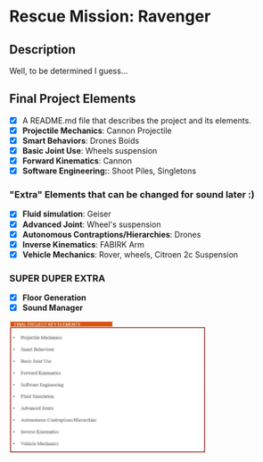 # Rescue Mission: Ravenger

## Description
Well, to be determined I guess...

## Final Project Elements

- [x] A README.md file that describes the project and its elements.
- [x] **Projectile Mechanics**: Cannon Projectile
- [x] **Smart Behaviors**: Drones Boids
- [x] **Basic Joint Use**: Wheels suspension
- [x] **Forward Kinematics**: Cannon
- [x] **Software Engineering:**: Shoot Piles, Singletons

### "Extra" Elements that can be changed for sound later :)
- [x] **Fluid simulation**: Geiser
- [x] **Advanced Joint**: Wheel's suspension
- [x] **Autonomous Contraptions/Hierarchies**: Drones
- [x] **Inverse Kinematics**: FABIRK Arm
- [x] **Vehicle Mechanics**: Rover,  wheels, Citroen 2c Suspension

### SUPER DUPER EXTRA
- [x] **Floor Generation**
- [x] **Sound Manager**

<img src=requirements.jpg width="70%" height="50%">